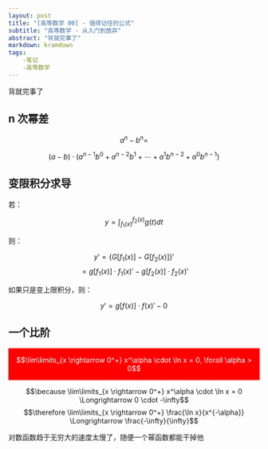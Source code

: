 ```yaml
---
layout: post
title: "[高等数学 00] - 值得记住的公式"
subtitle: "高等数学 - 从入门到放弃"
abstract: "背就完事了"
markdown: kramdown
tags:
    -笔记
    -高等数学
---
```


背就完事了

## n 次幂差

$$a^n-b^n=$$

$$(a-b)\cdot(a^{n-1} b^0+a^{n-2} b^1+\cdots+a^1b^{n-2}+a^0b^{n-1})$$

## 变限积分求导

若：

$$y=\int_{f_1(x)}^{f_2(x)}g(t)dt$$

则：

$$y'=\left\{ G[f_1(x)]-G[f_2(x)] \right\}'$$
$$=g[f_1(x)]\cdot f_1(x)'-g[f_2(x)]\cdot f_2(x)' $$

如果只是变上限积分，则：

$$y'=g[f(x)]\cdot f(x)'-0 $$

## 一个比阶
<div style="background:red; color:white; padding:1px">

$$\lim\limits_{x \rightarrow 0^+} x^\alpha \cdot \ln x = 0, \forall \alpha > 0$$
</div>

$$\because \lim\limits_{x \rightarrow 0^+} x^\alpha \cdot \ln x = 0 \Longrightarrow 0 \cdot -\infty$$
$$\therefore \lim\limits_{x \rightarrow 0^+} \frac{\ln x}{x^{-\alpha}} \Longrightarrow \frac{-\infty}{\infty}$$

对数函数趋于无穷大的速度太慢了，随便一个幂函数都能干掉他
